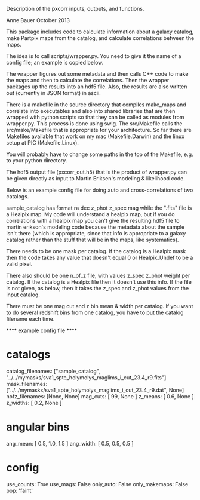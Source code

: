 
Description of the pxcorr inputs, outputs, and functions.

Anne Bauer
October 2013

This package includes code to calculate information about a galaxy catalog, make Partpix maps from the catalog, and calculate correlations between the maps.

The idea is to call scripts/wrapper.py.  You need to give it the name of a config file;  an example is copied below.

The wrapper figures out some metadata and then calls C++ code to make the maps and then to calculate the correlations.  Then the wrapper packages up the results into an hdf5 file.  Also, the results are also written out (currently in JSON format) in ascii.


There is a makefile in the source directory that compiles make_maps and correlate into executables and also into shared libraries that are then wrapped with python scripts so that they can be called as modules from wrapper.py.  This process is done using swig.  The src/Makefile calls the src/make/Makefile that is appropriate for your architecture.  So far there are Makefiles available that work on my mac (Makefile.Darwin) and the linux setup at PIC (Makefile.Linux).

You will probably have to change some paths in the top of the Makefile, e.g. to your python directory.

The hdf5 output file (pxcorr_out.h5) that is the product of wrapper.py can be given directly as input to Martin Eriksen's modeling & likelihood code.

Below is an example config file for doing auto and cross-correlations of two catalogs.  

sample_catalog has format
ra dec z_phot z_spec mag
while the ".fits" file is a Healpix map.  My code will understand a healpix map, but if you do correlations with a healpix map you can't give the resulting hdf5 file to martin erikson's modeling code because the metadata about the sample isn't there (which is appropriate, since that info is appropriate to a galaxy catalog rather than the stuff that will be in the maps, like systematics).

There needs to be one mask per catalog.  If the catalog is a Healpix mask then the code takes any value that doesn't equal 0 or Healpix_Undef to be a valid pixel.  

There also should be one n_of_z file, with values 
z_spec z_phot weight
per catalog.  If the catalog is a Healpix file then it doesn't use this info.  If the file is not given, as below, then it takes the z_spec and z_phot values from the input catalog.

There must be one mag cut and z bin mean & width per catalog.  If you want to do several redshift bins from one catalog, you have to put the catalog filename each time.

**** example config file ****

# catalogs
catalog_filenames: ["sample_catalog", "../../mymasks/sva1_spte_holymolys_maglims_i_cut_23.4_r9.fits"]
mask_filenames: ["../../mymasks/sva1_spte_holymolys_maglims_i_cut_23.4_r9.dat", None]
nofz_filenames: [None, None]
mag_cuts: [ 99, None ]
z_means: [ 0.6, None ]
z_widths: [ 0.2, None ]

# angular bins
ang_mean: [ 0.5, 1.0, 1.5 ]
ang_width: [ 0.5, 0.5, 0.5 ]

# config
use_counts: True
use_mags: False
only_auto: False
only_makemaps: False
pop: 'faint'
